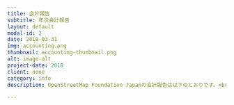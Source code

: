```yaml
---
title: 会計報告
subtitle: 年次会計報告
layout: default
modal-id: 2
date: 2018-03-31
img: accounting.png
thumbnail: accounting-thumbnail.png
alt: image-alt
project-date: 2018
client: none
category: info
description: OpenStreetMap Foundation Japanの会計報告は以下のとおりです。<br><ul><li><a href="https://docs.google.com/viewer?a=v&pid=sites&srcid=b3NtZi5qcHx3d3d8Z3g6NGUzMzAwNjdmZGU1MGM2">OSMFJ第1期報告・第2期計画</a><li><a href="https://docs.google.com/viewer?a=v&pid=sites&srcid=b3NtZi5qcHx3d3d8Z3g6MTJmMDNhMzUxZWRjNTZhMg">OSMFJ第2期報告・第3期計画</a></li><li><a href="https://docs.google.com/viewer?a=v&pid=sites&srcid=b3NtZi5qcHx3d3d8Z3g6NjQ5ZDU1OGM5MmY5ZTU5YQ">OSMFJ第3期報告・第4期計画</a></li><li><a href="https://docs.google.com/viewer?a=v&pid=sites&srcid=b3NtZi5qcHx3d3d8Z3g6OWZhYzU5NjAwNjRjNWU0">OSMFJ第6期報告・第7期計画</a></li></ul>

---
```


